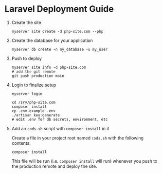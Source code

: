 # Laravel Deployment Guide

1. Create the site

    ```
    myserver site create -d php-site.com --php
    ```

1. Create the database for your application

    ```
    myserver db create -n my_database -u my_user
    ```

1. Push to deploy

    ```
    myserver site info -d php-site.com
    # add the git remote
    git push production main
    ```

1. Login to finalize setup

    ```
    myserver login
    ```

    ```
    cd /srv/php-site.com
    composer install
    cp .env.example .env
    ./artisan key:generate
    # edit .env for db secrets, environment, etc
    ```

1. Add an `cods.sh` script with `composer install` in it

    Create a file in your project root named `cods.sh` with the following
    contents:

    ```
    composer install
    ```

    This file will be run (i.e. `composer install` will run) whenever you push
    to the production remote and deploy the site.

